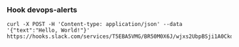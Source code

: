 ###  Hook devops-alerts





 

```
curl -X POST -H 'Content-type: application/json' --data '{"text":"Hello, World!"}' https://hooks.slack.com/services/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
```
